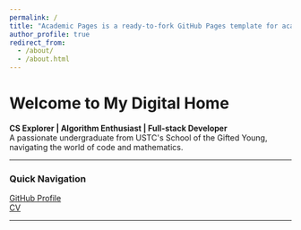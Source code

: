 ```yaml
---
permalink: /
title: "Academic Pages is a ready-to-fork GitHub Pages template for academic personal websites"
author_profile: true
redirect_from: 
  - /about/
  - /about.html
---
```


# Welcome to My Digital Home 

 **CS Explorer | Algorithm Enthusiast | Full-stack Developer**  
A passionate undergraduate from USTC's School of the Gifted Young, navigating the world of code and mathematics.

---

### Quick Navigation 
 [GitHub Profile](https://github.com/houzhenliu)  
 [CV](/cv)

--- 
